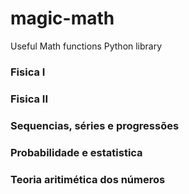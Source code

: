 # magic-math

Useful Math functions Python library

### Fisica I

### Fisica II

### Sequencias, séries e progressões

### Probabilidade e estatistica

### Teoria aritimética dos números
